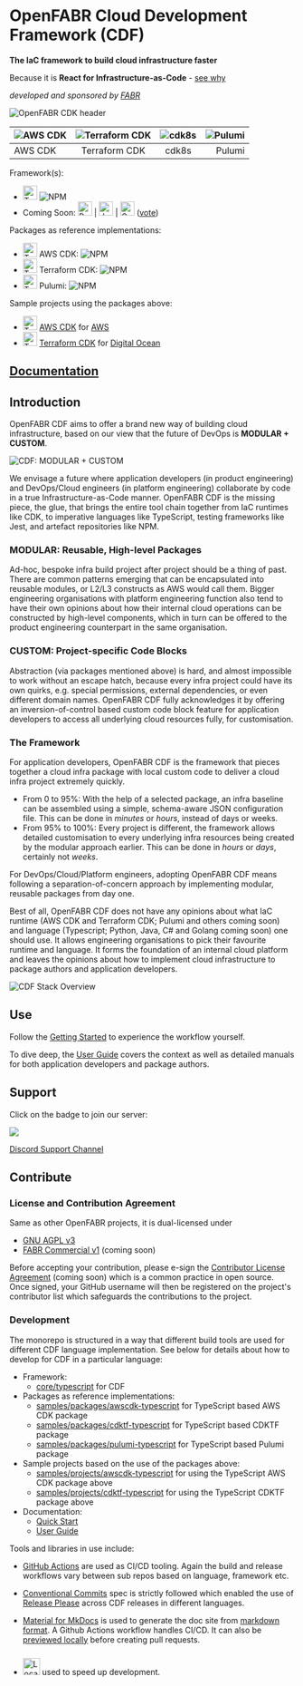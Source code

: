 # OpenFABR Cloud Development Framework (CDF)

**The IaC framework to build cloud infrastructure faster**

Because it is **React for Infrastructure-as-Code** - [see why](./docs/introduction/react-for-iac.md)

*developed and sponsored by [FABR](https://fabrhq.com?utm_source=openfabr-cdf-docs&utm_medium=md-doc&utm_campaign=general-oss)*

![OpenFABR CDK header](./docs/assets/header-640x320.png)

| ![AWS CDK](./docs/assets/3rd-party/awscdk-icon-v2.png) | ![Terraform CDK](./docs/assets/3rd-party/cdktf-icon.png) | ![cdk8s](./docs/assets/3rd-party/cdk8s-icon-v2.png) | ![Pulumi](./docs/assets/3rd-party/pulumi-icon.png) |
| :-- | :--: | :--: | --: |
| AWS CDK | Terraform CDK | cdk8s | Pulumi |


Framework(s):

- <img src="https://cdn.jsdelivr.net/gh/devicons/devicon/icons/typescript/typescript-original.svg" alt="TypeScript" style="width:25px;height:25px" /> ![NPM](https://img.shields.io/npm/v/@openfabr/cdf)
- Coming Soon: <img src="https://cdn.jsdelivr.net/gh/devicons/devicon/icons/python/python-original.svg" alt="Python" style="width:25px;height:25px" /> | <img src="https://cdn.jsdelivr.net/gh/devicons/devicon/icons/java/java-original.svg" alt="Java" style="width:25px;height:25px" /> | <img src="https://cdn.jsdelivr.net/gh/devicons/devicon/icons/go/go-original.svg" alt="Go" style="width:25px;height:25px" /> ([vote](https://github.com/openfabr/cdf/discussions/31))

Packages as reference implementations:

- <img src="https://cdn.jsdelivr.net/gh/devicons/devicon/icons/typescript/typescript-original.svg" alt="TypeScript" style="width:25px;height:25px" /> AWS CDK: ![NPM](https://img.shields.io/npm/v/@openfabr/package-ri-awscdk)
- <img src="https://cdn.jsdelivr.net/gh/devicons/devicon/icons/typescript/typescript-original.svg" alt="TypeScript" style="width:25px;height:25px" /> Terraform CDK: ![NPM](https://img.shields.io/npm/v/@openfabr/package-ri-cdktf)
- <img src="https://cdn.jsdelivr.net/gh/devicons/devicon/icons/typescript/typescript-original.svg" alt="TypeScript" style="width:25px;height:25px" /> Pulumi: ![NPM](https://img.shields.io/npm/v/@openfabr/package-ri-pulumi)

Sample projects using the packages above:

  - <img src="https://cdn.jsdelivr.net/gh/devicons/devicon/icons/typescript/typescript-original.svg" alt="TypeScript" style="width:25px;height:25px" /> [AWS CDK](./samples/projects/awscdk-typescript/README.md) for [AWS](https://aws.amazon.com)
  - <img src="https://cdn.jsdelivr.net/gh/devicons/devicon/icons/typescript/typescript-original.svg" alt="TypeScript" style="width:25px;height:25px" /> [Terraform CDK](./samples/projects/cdktf-typescript/README.md) for [Digital Ocean](https://digitalocean.com)

## [Documentation](https://openfabr.github.io/cdf/)

## Introduction

OpenFABR CDF aims to offer a brand new way of building cloud infrastructure, based on our view that the future of DevOps is **MODULAR + CUSTOM**.

![CDF: MODULAR + CUSTOM](./docs/assets/cdf-module_custom.png)

We envisage a future where application developers (in product engineering) and DevOps/Cloud engineers (in platform engineering) collaborate by code in a true Infrastructure-as-Code manner. OpenFABR CDF is the missing piece, the glue, that brings the entire tool chain together from IaC runtimes like CDK, to imperative languages like TypeScript, testing frameworks like Jest, and artefact repositories like NPM.

### MODULAR: Reusable, High-level Packages

Ad-hoc, bespoke infra build project after project should be a thing of past. There are common patterns emerging that can be encapsulated into reusable modules, or L2/L3 constructs as AWS would call them. Bigger engineering organisations with platform engineering function also tend to have their own opinions about how their internal cloud operations can be constructed by high-level components, which in turn can be offered to the product engineering counterpart in the same organisation.  

### CUSTOM: Project-specific Code Blocks

Abstraction (via packages mentioned above) is hard, and almost impossible to work without an escape hatch, because every infra project could have its own quirks, e.g. special permissions, external dependencies, or even different domain names. OpenFABR CDF fully acknowledges it by offering an inversion-of-control based custom code block feature for application developers to access all underlying cloud resources fully, for customisation.  

### The Framework

For application developers, OpenFABR CDF is the framework that pieces together a cloud infra package with local custom code to deliver a cloud infra project extremely quickly. 

- From 0 to 95%: With the help of a selected package, an infra baseline can be assembled using a simple, schema-aware JSON configuration file. This can be done in *minutes* or *hours*, instead of days or weeks.
- From 95% to 100%: Every project is different, the framework allows detailed customisation to every underlying infra resources being created by the modular approach earlier. This can be done in *hours* or *days*, certainly not *weeks*.

For DevOps/Cloud/Platform engineers, adopting OpenFABR CDF means following a separation-of-concern approach by implementing modular, reusable packages from day one.

Best of all, OpenFABR CDF does not have any opinions about what IaC runtime (AWS CDK and Terraform CDK; Pulumi and others coming soon) and language (Typescript; Python, Java, C# and Golang coming soon) one should use. It allows engineering organisations to pick their favourite runtime and language. It forms the foundation of an internal cloud platform and leaves the opinions about how to implement cloud infrastructure to package authors and application developers.

![CDF Stack Overview](./docs/assets/cdf-stack-overview.png)

## Use

Follow the [Getting Started](./docs/getting-started/quick-start.md) to experience the workflow yourself.

To dive deep, the [User Guide](./docs/user-guide/overview.md) covers the context as well as detailed manuals for both application developers and package authors.

## Support

Click on the badge to join our server:

[![](https://dcbadge.vercel.app/api/server/4ma3bVVkrv?theme=default-inverted&logoColor=FC7E56)](https://discord.gg/4ma3bVVkrv)

[Discord Support Channel](https://discord.com/channels/1039810916625162260/1039819988296552510)

## Contribute

### License and Contribution Agreement

Same as other OpenFABR projects, it is dual-licensed under

- [GNU AGPL v3](https://www.gnu.org/licenses/agpl-3.0.en.html)
- [FABR Commercial v1](#) (coming soon)

Before accepting your contribution, please e-sign the [Contributor License Agreement](#) (coming soon) which is a common practice in open source. Once signed, your GitHub username will then be registered on the project's contributor list which safeguards the contributions to the project.

### Development

The monorepo is structured in a way that different build tools are used for different CDF language implementation. See below for details about how to develop for CDF in a particular language:

- Framework:
  - [core/typescript](./core/typescript/README.md) for CDF
- Packages as reference implementations:
  - [samples/packages/awscdk-typescript](./samples/packages/awscdk-typescript/README.md) for TypeScript based AWS CDK package
  - [samples/packages/cdktf-typescript](./samples/packages/cdktf-typescript/README.md) for TypeScript based CDKTF package
  - [samples/packages/pulumi-typescript](./samples/packages/pulumi-typescript/README.md) for TypeScript based Pulumi package
- Sample projects based on the use of the packages above:
  - [samples/projects/awscdk-typescript](./samples/projects/awscdk-typescript/README.md) for using the TypeScript AWS CDK package above
  - [samples/projects/cdktf-typescript](./samples/projects/cdktf-typescript/README.md) for using the TypeScript CDKTF package above
- Documentation:
  - [Quick Start](./docs/getting-started/)
  - [User Guide](./docs/user-guide/)

Tools and libraries in use include:

- [GitHub Actions](https://docs.github.com/en/actions) are used as CI/CD tooling. Again the build and release workflows vary between sub repos based on language, framework etc.

- [Conventional Commits](https://www.conventionalcommits.org/) spec is strictly followed which enabled the use of [Release Please](https://github.com/googleapis/release-please) across CDF releases in different languages.

- [Material for MkDocs](https://squidfunk.github.io/mkdocs-material/) is used to generate the doc site from [markdown format](https://www.markdownguide.org/basic-syntax/). A Github Actions workflow handles CI/CD. It can also be [previewed locally](./preview-docs.sh) before creating pull requests.
- [<img src="https://localstack.cloud/images/header-logo-new.svg" alt="LocalStack logo" style="height:30px; margin-top:10px;"/>](https://localstack.cloud) used to speed up development.
